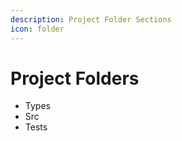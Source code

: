 ```yaml
---
description: Project Folder Sections
icon: folder
---
```


# Project Folders

* Types
* Src
* Tests

